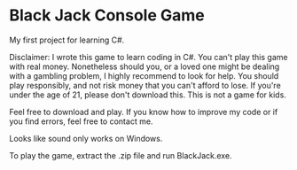 # Black Jack Console Game
My first project for learning C#.

Disclaimer: I wrote this game to learn coding in C#. You can't play this game with real money. Nonetheless should you, or a loved one might be dealing with a gambling problem, I highly recommend to look for help. You should play responsibly, and not risk money that you can't afford to lose. If you're under the age of 21, please don't download this. This is not a game for kids.

Feel free to download and play. If you know how to improve my code or if you find errors, feel free to contact me.

Looks like sound only works on Windows.

To play the game, extract the .zip file and run BlackJack.exe.
